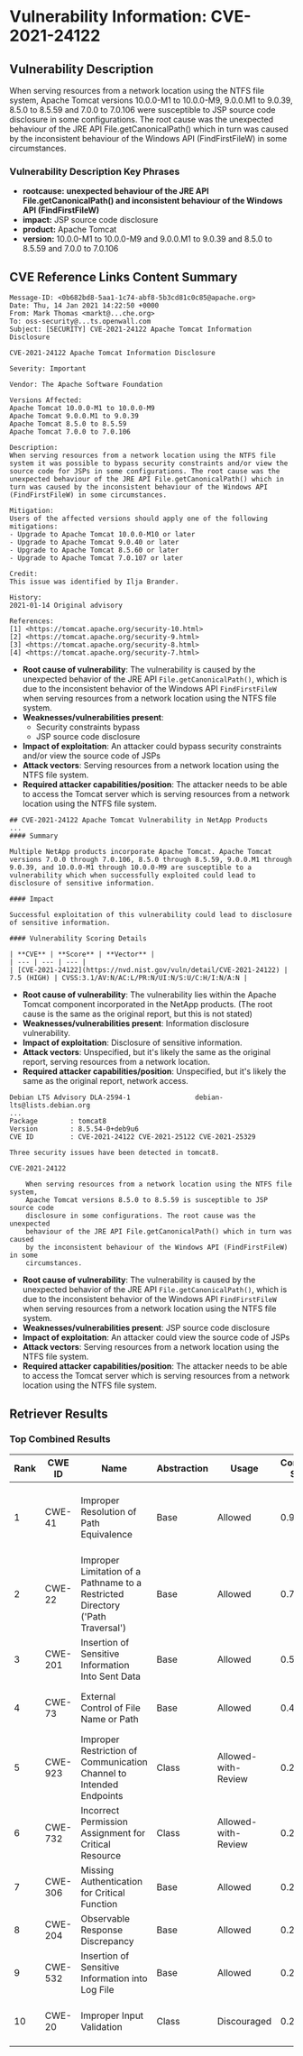 # Vulnerability Information: CVE-2021-24122

## Vulnerability Description
When serving resources from a network location using the NTFS file system, Apache Tomcat versions 10.0.0-M1 to 10.0.0-M9, 9.0.0.M1 to 9.0.39, 8.5.0 to 8.5.59 and 7.0.0 to 7.0.106 were susceptible to JSP source code disclosure in some configurations. The root cause was the unexpected behaviour of the JRE API File.getCanonicalPath() which in turn was caused by the inconsistent behaviour of the Windows API (FindFirstFileW) in some circumstances.

### Vulnerability Description Key Phrases
- **rootcause:** **unexpected behaviour of the JRE API File.getCanonicalPath() and inconsistent behaviour of the Windows API (FindFirstFileW)**
- **impact:** JSP source code disclosure
- **product:** Apache Tomcat
- **version:** 10.0.0-M1 to 10.0.0-M9 and 9.0.0.M1 to 9.0.39 and 8.5.0 to 8.5.59 and 7.0.0 to 7.0.106

## CVE Reference Links Content Summary
```
Message-ID: <0b682bd8-5aa1-1c74-abf8-5b3cd81c0c85@apache.org>
Date: Thu, 14 Jan 2021 14:22:50 +0000
From: Mark Thomas <markt@...che.org>
To: oss-security@...ts.openwall.com
Subject: [SECURITY] CVE-2021-24122 Apache Tomcat Information Disclosure

CVE-2021-24122 Apache Tomcat Information Disclosure

Severity: Important

Vendor: The Apache Software Foundation

Versions Affected:
Apache Tomcat 10.0.0-M1 to 10.0.0-M9
Apache Tomcat 9.0.0.M1 to 9.0.39
Apache Tomcat 8.5.0 to 8.5.59
Apache Tomcat 7.0.0 to 7.0.106

Description:
When serving resources from a network location using the NTFS file
system it was possible to bypass security constraints and/or view the
source code for JSPs in some configurations. The root cause was the
unexpected behaviour of the JRE API File.getCanonicalPath() which in
turn was caused by the inconsistent behaviour of the Windows API
(FindFirstFileW) in some circumstances.

Mitigation:
Users of the affected versions should apply one of the following
mitigations:
- Upgrade to Apache Tomcat 10.0.0-M10 or later
- Upgrade to Apache Tomcat 9.0.40 or later
- Upgrade to Apache Tomcat 8.5.60 or later
- Upgrade to Apache Tomcat 7.0.107 or later

Credit:
This issue was identified by Ilja Brander.

History:
2021-01-14 Original advisory

References:
[1] <https://tomcat.apache.org/security-10.html>
[2] <https://tomcat.apache.org/security-9.html>
[3] <https://tomcat.apache.org/security-8.html>
[4] <https://tomcat.apache.org/security-7.html>
```
- **Root cause of vulnerability**: The vulnerability is caused by the unexpected behavior of the JRE API `File.getCanonicalPath()`, which is due to the inconsistent behavior of the Windows API `FindFirstFileW` when serving resources from a network location using the NTFS file system.
- **Weaknesses/vulnerabilities present**:
  - Security constraints bypass
  - JSP source code disclosure
- **Impact of exploitation**: An attacker could bypass security constraints and/or view the source code of JSPs
- **Attack vectors**: Serving resources from a network location using the NTFS file system.
- **Required attacker capabilities/position**: The attacker needs to be able to access the Tomcat server which is serving resources from a network location using the NTFS file system.

```
## CVE-2021-24122 Apache Tomcat Vulnerability in NetApp Products
...
#### Summary

Multiple NetApp products incorporate Apache Tomcat. Apache Tomcat versions 7.0.0 through 7.0.106, 8.5.0 through 8.5.59, 9.0.0.M1 through 9.0.39, and 10.0.0-M1 through 10.0.0-M9 are susceptible to a vulnerability which when successfully exploited could lead to disclosure of sensitive information.

#### Impact

Successful exploitation of this vulnerability could lead to disclosure of sensitive information.

#### Vulnerability Scoring Details

| **CVE** | **Score** | **Vector** |
| --- | --- | --- |
| [CVE-2021-24122](https://nvd.nist.gov/vuln/detail/CVE-2021-24122) | 7.5 (HIGH) | CVSS:3.1/AV:N/AC:L/PR:N/UI:N/S:U/C:H/I:N/A:N |
```
- **Root cause of vulnerability**: The vulnerability lies within the Apache Tomcat component incorporated in the NetApp products. (The root cause is the same as the original report, but this is not stated)
- **Weaknesses/vulnerabilities present**: Information disclosure vulnerability.
- **Impact of exploitation**: Disclosure of sensitive information.
- **Attack vectors**: Unspecified, but it's likely the same as the original report, serving resources from a network location.
- **Required attacker capabilities/position**: Unspecified, but it's likely the same as the original report, network access.

```
Debian LTS Advisory DLA-2594-1                debian-lts@lists.debian.org
...
Package        : tomcat8
Version        : 8.5.54-0+deb9u6
CVE ID         : CVE-2021-24122 CVE-2021-25122 CVE-2021-25329

Three security issues have been detected in tomcat8.

CVE-2021-24122

    When serving resources from a network location using the NTFS file system,
    Apache Tomcat versions 8.5.0 to 8.5.59 is susceptible to JSP source code
    disclosure in some configurations. The root cause was the unexpected
    behaviour of the JRE API File.getCanonicalPath() which in turn was caused
    by the inconsistent behaviour of the Windows API (FindFirstFileW) in some
    circumstances.
```
- **Root cause of vulnerability**: The vulnerability is caused by the unexpected behavior of the JRE API `File.getCanonicalPath()`, which is due to the inconsistent behavior of the Windows API `FindFirstFileW` when serving resources from a network location using the NTFS file system.
- **Weaknesses/vulnerabilities present**: JSP source code disclosure
- **Impact of exploitation**: An attacker could view the source code of JSPs
- **Attack vectors**: Serving resources from a network location using the NTFS file system.
- **Required attacker capabilities/position**: The attacker needs to be able to access the Tomcat server which is serving resources from a network location using the NTFS file system.

## Retriever Results

### Top Combined Results

| Rank | CWE ID | Name | Abstraction | Usage | Combined Score | Retrievers | Individual Scores |
|------|--------|------|-------------|-------|---------------|------------|-------------------|
| 1 | CWE-41 | Improper Resolution of Path Equivalence | Base | Allowed | 0.9928 | dense, sparse, graph | dense: 0.547, sparse: 0.682, graph: 0.921 |
| 2 | CWE-22 | Improper Limitation of a Pathname to a Restricted Directory ('Path Traversal') | Base | Allowed | 0.7769 | dense, sparse, graph | dense: 0.560, sparse: 0.382, graph: 0.779 |
| 3 | CWE-201 | Insertion of Sensitive Information Into Sent Data | Base | Allowed | 0.5436 | sparse, graph | sparse: 0.399, graph: 0.882 |
| 4 | CWE-73 | External Control of File Name or Path | Base | Allowed | 0.4163 | sparse, graph | sparse: 0.380, graph: 0.556 |
| 5 | CWE-923 | Improper Restriction of Communication Channel to Intended Endpoints | Class | Allowed-with-Review | 0.2917 | dense, sparse | dense: 0.529, sparse: 0.405 |
| 6 | CWE-732 | Incorrect Permission Assignment for Critical Resource | Class | Allowed-with-Review | 0.2798 | dense, sparse | dense: 0.531, sparse: 0.368 |
| 7 | CWE-306 | Missing Authentication for Critical Function | Base | Allowed | 0.2179 | sparse | sparse: 0.381 |
| 8 | CWE-204 | Observable Response Discrepancy | Base | Allowed | 0.2173 | sparse | sparse: 0.380 |
| 9 | CWE-532 | Insertion of Sensitive Information into Log File | Base | Allowed | 0.2141 | sparse | sparse: 0.374 |
| 10 | CWE-20 | Improper Input Validation | Class | Discouraged | 0.2104 | dense, sparse | dense: 0.518, sparse: 0.368 |

